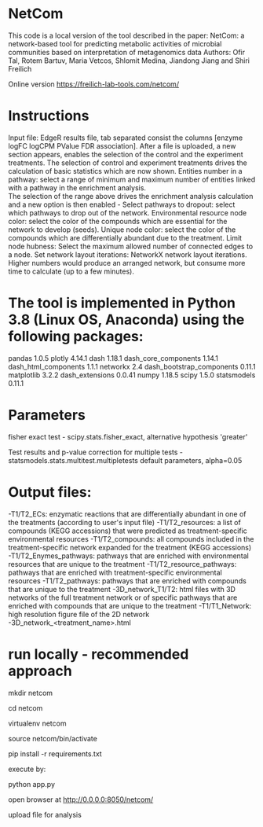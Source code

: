 # NetCom 
This code is a local version of the tool described in the paper:
NetCom: a network-based tool for predicting metabolic activities of
microbial communities based on interpretation of metagenomics data
Authors: Ofir Tal, Rotem Bartuv, Maria Vetcos, Shlomit Medina, Jiandong
Jiang and Shiri Freilich

Online version
https://freilich-lab-tools.com/netcom/

# Instructions
Input file: EdgeR results file, tab separated consist the columns [enzyme	logFC	logCPM	PValue	FDR	association].
After a file is uploaded, a new section appears, enables the selection of the control and the experiment treatments. 
The selection of control and experiment treatments drives the calculation of basic statistics which are now shown.
Entities number in a pathway: select a range of minimum and maximum number of entities linked with a pathway in the enrichment analysis.  
The selection of the range above drives the enrichment analysis calculation and a new option is then enabled - 
Select pathways to dropout: select which pathways to drop out of the network.
Environmental resource node color: select the color of the compounds which are essential for the network to develop (seeds).
Unique node color: select the color of the compounds which are differentially abundant due to the treatment.
Limit node hubness: Select the maximum allowed number of connected edges to a node.
Set network layout iterations: NetworkX network layout iterations. Higher numbers would produce an arranged network, but consume more time to calculate (up to a few minutes).

# The tool is implemented in Python 3.8 (Linux OS, Anaconda) using the following packages:
pandas 1.0.5
plotly 4.14.1
dash 1.18.1
dash_core_components 1.14.1
dash_html_components 1.1.1
networkx 2.4
dash_bootstrap_components 0.11.1
matplotlib 3.2.2
dash_extensions 0.0.41
numpy 1.18.5
scipy 1.5.0
statsmodels 0.11.1

# Parameters
fisher exact test - scipy.stats.fisher_exact, alternative hypothesis 'greater'

Test results and p-value correction for multiple tests - statsmodels.stats.multitest.multipletests default parameters, alpha=0.05

# Output files:
-T1/T2_ECs: enzymatic reactions that are differentially abundant in one of the treatments (according to user's input file)
-T1/T2_resources: a list of compounds (KEGG accessions) that were predicted as treatment-specific environmental resources
-T1/T2_compounds: all compounds included in the treatment-specific network expanded for the treatment (KEGG accessions)
-T1/T2_Enymes_pathways: pathways that are enriched with environmental resources that are unique to the treatment
-T1/T2_resource_pathways: pathways that are enriched with treatment-specific environmental resources
-T1/T2_pathways: pathways that are enriched with compounds that are unique to the treatment
-3D_network_T1/T2: html files with 3D networks of the full treatment network or of specific pathways that are enriched with compounds that are unique to the treatment
-T1/T1_Network: high resolution figure file of the 2D network
-3D_network_<treatment_name>.html

# run locally - recommended approach

mkdir netcom

cd netcom

virtualenv netcom

source netcom/bin/activate 

pip install -r requirements.txt


execute by:

python app.py

open browser at http://0.0.0.0:8050/netcom/

upload file for analysis



